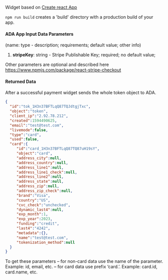 Widget based on [Create react App](https://create-react-app.dev/)

`npm run build` creates a 'build' directory with a production build of your app.

#### ADA App Input Data Parameters
(name: type - description; requirements; default value; other info)
1.  **stripeKey**: string - Stripe Publishable Key; required; no default value;

Other parameters are optional and described here https://www.npmjs.com/package/react-stripe-checkout

#### Returned Data
After a successful payment widget sends the whole token object to ADA. 
```json
{
  "id":"tok_1H3n37BFTLqQ87TQJdtgjTxc",
  "object":"token",
  "client_ip":"2.92.78.212",
  "created":1594490625,
  "email":"test@test.com",
  "livemode":false,
  "type":"card",
  "used":false,
  "card":{
     "id":"card_1H3n37BFTLqQ87TQ87uH19sY",
     "object":"card",
     "address_city":null,
     "address_country":null,
     "address_line1":null,
     "address_line1_check":null,
     "address_line2":null,
     "address_state":null,
     "address_zip":null,
     "address_zip_check":null,
     "brand":"Visa",
     "country":"US",
     "cvc_check":"unchecked",
     "dynamic_last4":null,
     "exp_month":1,
     "exp_year":2023,
     "funding":"credit",
     "last4":"4242",
     "metadata":{},
     "name":"test@test.com",
     "tokenization_method":null
  }
}
```

To get these parameters
– for non-card data use the name of the parameter. Example: id, email, etc.
– for card data use prefix ‘card.’. Example: card.id, card.name, etc.

